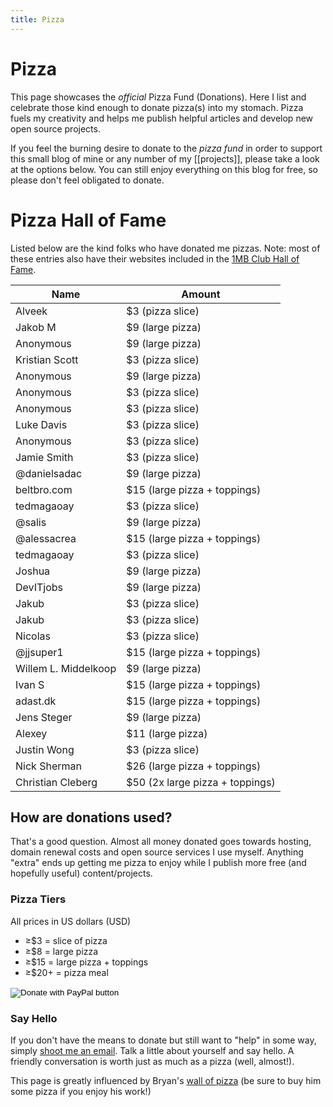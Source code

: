 ```yaml
---
title: Pizza
---
```


# Pizza

This page showcases the *official* Pizza Fund (Donations). Here I list and celebrate those kind enough to donate pizza(s) into my stomach. Pizza fuels my creativity and helps me publish helpful articles and develop new open source projects.

If you feel the burning desire to donate to the *pizza fund* in order to support this small blog of mine or any number of my [[projects]], please take a look at the options below. You can still enjoy everything on this blog for free, so please don't feel obligated to donate.

# Pizza Hall of Fame

Listed below are the kind folks who have donated me pizzas. Note: most of these entries also have their websites included in the [1MB Club Hall of Fame](https://1mb.club).

|Name|Amount|
|----|------|
|Alveek|$3 (pizza slice)|
|Jakob M|$9 (large pizza)|
|Anonymous|$9 (large pizza)|
|Kristian Scott|$3 (pizza slice)|
|Anonymous|$9 (large pizza)|
|Anonymous|$3 (pizza slice)|
|Anonymous|$3 (pizza slice)|
|Luke Davis|$3 (pizza slice)|
|Anonymous|$3 (pizza slice)|
|Jamie Smith|$3 (pizza slice)|
|@danielsadac|$9 (large pizza)|
|beltbro.com|$15 (large pizza + toppings)|
|tedmagaoay|$3 (pizza slice)|
|@salis|$9 (large pizza)|
|@alessacrea|$15 (large pizza + toppings)|
|tedmagaoay|$3 (pizza slice)|
|Joshua|$9 (large pizza)|
|DevITjobs|$9 (large pizza)|
|Jakub|$3 (pizza slice)|
|Jakub|$3 (pizza slice)|
|Nicolas|$3 (pizza slice)|
|@jjsuper1|$15 (large pizza + toppings)|
|Willem L. Middelkoop|$9 (large pizza)|
|Ivan S|$15 (large pizza + toppings)|
|adast.dk|$15 (large pizza + toppings)|
|Jens Steger|$9 (large pizza)|
|Alexey|$11 (large pizza)|
|Justin Wong|$3 (pizza slice)|
|Nick Sherman|$26 (large pizza + toppings)|
|Christian Cleberg|$50 (2x large pizza + toppings)|

## How are donations used?

That's a good question. Almost all money donated goes towards hosting, domain renewal costs and open source services I use myself. Anything "extra" ends up getting me pizza to enjoy while I publish more free (and hopefully useful) content/projects.

### Pizza Tiers

All prices in US dollars (USD)

* ≥$3 = slice of pizza
* ≥$8 = large pizza
* ≥$15 = large pizza + toppings
* ≥$20+ = pizza meal

<form action="https://www.paypal.com/donate" method="post" target="_top">
<input type="hidden" name="hosted_button_id" value="5A32GB38TPRBG" />
<input type="image" src="https://www.paypalobjects.com/en_US/i/btn/btn_donate_LG.gif" border="0" name="submit" title="PayPal - The safer, easier way to pay online!" alt="Donate with PayPal button" />
<img alt="" border="0" src="https://www.paypal.com/en_CA/i/scr/pixel.gif" width="1" height="1" />
</form>

### Say Hello

If you don't have the means to donate but still want to "help" in some way, simply [shoot me an email](mailto:bt@btxx.org). Talk a little about yourself and say hello. A friendly conversation is worth just as much as a pizza (well, almost!).

This page is greatly influenced by Bryan's [wall of pizza](https://brynet.ca/wallofpizza.html) (be sure to buy him some pizza if you enjoy his work!)
